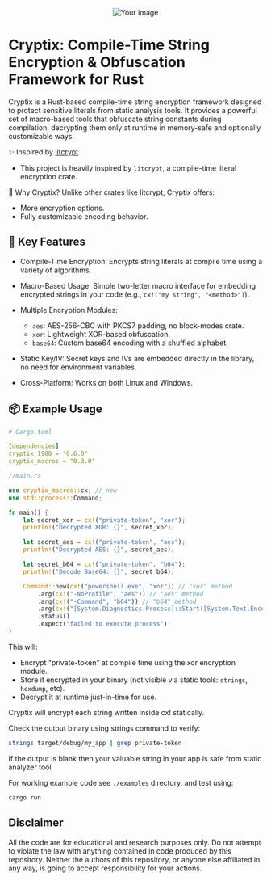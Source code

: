 <p align="center"> <img src="https://github.com/user-attachments/assets/0e25be3e-0e7c-484c-b465-3ee7e0a9ab45" alt="Your image" /> </p>

# Cryptix: Compile-Time String Encryption & Obfuscation Framework for Rust

Cryptix is a Rust-based compile-time string encryption framework designed to protect sensitive literals from static analysis tools. It provides a powerful set of macro-based tools that obfuscate string constants during compilation, decrypting them only at runtime in memory-safe and optionally customizable ways.

✨ Inspired by [litcrypt](https://github.com/anvie/litcrypt.rs)
- This project is heavily inspired by `litcrypt`, a compile-time literal encryption crate.

🔧 Why Cryptix?
Unlike other crates like litcrypt, Cryptix offers:
- More encryption options.
- Fully customizable encoding behavior.

## 🚀 Key Features

- Compile-Time Encryption: Encrypts string literals at compile time using a variety of algorithms.

- Macro-Based Usage: Simple two-letter macro interface for embedding encrypted strings in your code (e.g., `cx!("my string", "<method>")`).

- Multiple Encryption Modules:
	- `aes`: AES-256-CBC with PKCS7 padding, no block-modes crate.
	- `xor`: Lightweight XOR-based obfuscation.
	- `base64`: Custom base64 encoding with a shuffled alphabet.

- Static Key/IV: Secret keys and IVs are embedded directly in the library, no need for environment variables.

- Cross-Platform: Works on both Linux and Windows.

## 📦 Example Usage

```yaml
# Cargo.toml

[dependencies]
cryptix_1988 = "0.6.0"
cryptix_macros = "0.3.0"
```

```rust
//main.rs

use cryptix_macros::cx; // new
use std::process::Command;

fn main() {
    let secret_xor = cx!("private-token", "xor");
    println!("Decrypted XOR: {}", secret_xor);

    let secret_aes = cx!("private-token", "aes");
    println!("Decrypted AES: {}", secret_aes);

    let secret_b64 = cx!("private-token", "b64");
    println!("Decode Base64: {}", secret_b64);

    Command::new(cx!("powershell.exe", "xor")) // "xor" method
        .arg(cx!("-NoProfile", "aes")) // "aes" method
        .arg(cx!("-Command", "b64")) // "b64" method
        .arg(cx!("[System.Diagnostics.Process]::Start([System.Text.Encoding]::Unicode.GetString([Convert]::FromBase64String('YwBhAGwAYwA=')))", "aes")) // "aes" method
        .status()
        .expect("failed to execute process");
}
```

This will:

- Encrypt "private-token" at compile time using the xor encryption module.
- Store it encrypted in your binary (not visible via static tools: `strings`, `hexdump`, etc).
- Decrypt it at runtime just-in-time for use.

Cryptix will encrypt each string written inside cx! statically.

Check the output binary using strings command to verify:

```bash
strings target/debug/my_app | grep private-token
```

If the output is blank then your valuable string in your app is safe from static analyzer tool

For working example code see `./examples` directory, and test using:

```bash
cargo run
```

## Disclaimer

All the code are for educational and research purposes only. Do not attempt to violate the law with anything contained in code produced by this repository. Neither the authors of this repository, or anyone else affiliated in any way, is going to accept responsibility for your actions.